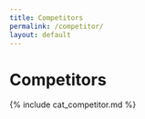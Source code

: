 ```yaml
---
title: Competitors
permalink: /competitor/
layout: default
---
```


# Competitors

{% include cat_competitor.md %}
